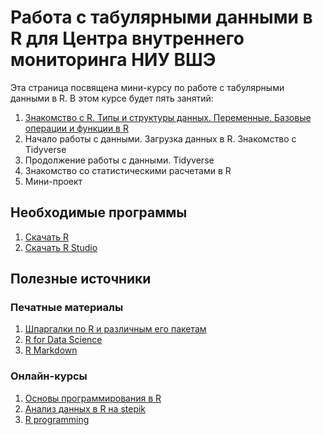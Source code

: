 # Работа с табулярными данными в R для Центра внутреннего мониторинга НИУ ВШЭ
 
Эта страница посвящена мини-курсу по работе с табулярными данными в R.
В этом курсе будет пять занятий:

1. [Знакомство с R. Типы и структуры данных. Переменные. Базовые операции и функции в R](https://github.com/Alex9309/data_manipulation_cir/tree/master/Lesson%201)
2. Начало работы с данными. Загрузка данных в R. Знакомство с Tidyverse
3. Продолжение работы с данными. Tidyverse
4. Знакомство со статистическими расчетами в R
5. Мини-проект

## Необходимые программы

1. [Скачать R](https://cran.r-project.org/bin/windows/base/)
2. [Скачать R Studio](https://rstudio.com/products/rstudio/download/#download)

## Полезные источники

### Печатные материалы
1. [Шпаргалки по R и различным его пакетам](https://rstudio.com/resources/cheatsheets/)
2. [R for Data Science](https://r4ds.had.co.nz/)
3. [R Markdown](https://bookdown.org/yihui/rmarkdown/)

### Онлайн-курсы
1. [Основы программирования в R](https://stepik.org/course/497/promo)
2. [Анализ данных в R на stepik](https://stepik.org/course/129/promo)
3. [R programming](https://www.coursera.org/learn/r-programming)